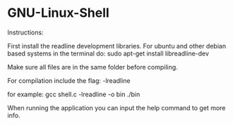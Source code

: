 # GNU-Linux-Shell
Instructions:

First install the readline development libraries.
For ubuntu and other debian based systems in the terminal do:
sudo apt-get install libreadline-dev 

Make sure all files are in the same folder before compiling.

For compilation include the flag:
-lreadline

for example:
gcc shell.c -lreadline -o bin
./bin

When running the application you can input the help command to get more info.
